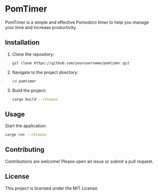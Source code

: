 # PomTimer

PomTimer is a simple and effective Pomodoro timer to help you manage your time and increase productivity.


## Installation

1. Clone the repository:
    ```bash
    git clone https://github.com/yourusername/pomtimer.git
    ```
2. Navigate to the project directory:
    ```bash
    cd pomtimer
    ```
3. Build the project:
    ```bash
    cargo build --release
    ```

## Usage

Start the application:
```bash
cargo run --release
```

## Contributing

Contributions are welcome! Please open an issue or submit a pull request.

## License

This project is licensed under the MIT License.